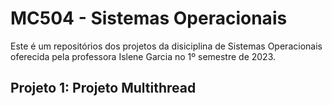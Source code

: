 # MC504 - Sistemas Operacionais

Este é um repositórios dos projetos da disiciplina de Sistemas Operacionais oferecida pela professora Islene Garcia no 1º semestre de 2023. 



## Projeto 1: Projeto Multithread